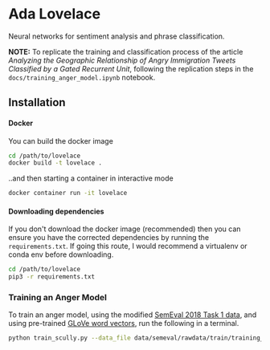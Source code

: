 # Ada **Lovelace** 

Neural networks for sentiment analysis and phrase classification.

**NOTE:** To replicate the training and classification process of the article *Analyzing the Geographic Relationship of Angry Immigration Tweets Classified by a Gated Recurrent Unit*, following the replication steps in the `docs/training_anger_model.ipynb` notebook.

## Installation
#### Docker
You can build the docker image
```bash
cd /path/to/lovelace
docker build -t lovelace .
```

..and then starting a container in interactive mode

```bash
docker container run -it lovelace 
```

#### Downloading dependencies
If you don't download the docker image (recommended) then you can ensure you have the corrected dependencies by running the `requirements.txt`. If going this route, I would recommend a virtualenv or conda env before downloading. 

```bash
cd /path/to/lovelace
pip3 -r requirements.txt
```


### Training an Anger Model 
To train an anger model, using the modified [SemEval 2018 Task 1 data](https://competitions.codalab.org/competitions/17751), and using pre-trained [GLoVe word vectors](https://nlp.stanford.edu/projects/glove/), run the following in a terminal. 
```bash
python train_scully.py --data_file data/semeval/rawdata/train/training_anger_tri_class.csv  --embedding_file ~/Dropbox/tweets/model_data/pretrained_embeddings/twitter100.npz  --test_size 0.15 --batch_size 128 --hidden_dim 120 --num_classes 3 --num_epochs 5000 --learning_rate 0.00001 --embed_dim 100 --cell_type "lstm" --num_layers 2
```

